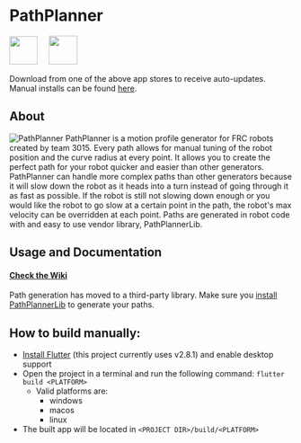 # PathPlanner
<a href="https://www.microsoft.com/en-us/p/frc-pathplanner/9nqbkb5dw909?cid=storebadge&ocid=badge&rtc=1&activetab=pivot:overviewtab"><img src="https://mjansen4857.com/badges/windows.svg" height=50></a>
&nbsp;&nbsp;&nbsp;
<a href="https://apps.apple.com/us/app/frc-pathplanner/id1593046876"><img src="https://mjansen4857.com/badges/mac.svg" height=51></a>

Download from one of the above app stores to receive auto-updates. Manual installs can be found [here](https://github.com/mjansen4857/pathplanner/releases).

## About
![PathPlanner](https://i.imgur.com/YWHhNd2.png)
PathPlanner is a motion profile generator for FRC robots created by team 3015. Every path allows for manual tuning of the robot position and the curve radius at every point. It allows you to create the perfect path for your robot quicker and easier than other generators. PathPlanner can handle more complex paths than other generators because it will slow down the robot as it heads into a turn instead of going through it as fast as possible. If the robot is still not slowing down enough or you would like the robot to go slow at a certain point in the path, the robot's max velocity can be overridden at each point. Paths are generated in robot code with and easy to use vendor library, PathPlannerLib.

## Usage and Documentation
#### [Check the Wiki](https://github.com/mjansen4857/pathplanner/wiki)

Path generation has moved to a third-party library. Make sure you [install PathPlannerLib](https://github.com/mjansen4857/pathplanner/wiki/PathPlannerLib:-Installing) to generate your paths.

## How to build manually:
* [Install Flutter](https://flutter.dev/docs/get-started/install) (this project currently uses v2.8.1) and enable desktop support
* Open the project in a terminal and run the following command: `flutter build <PLATFORM>`
   * Valid platforms are:
      * windows
      * macos
      * linux
* The built app will be located in `<PROJECT DIR>/build/<PLATFORM>`
